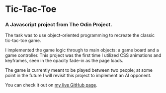 # Tic-Tac-Toe

### A Javascript project from The Odin Project.

The task was to use object-oriented programming to recreate the classic tic-tac-toe game.

I implemented the game logic through to main objects: a game board and a game controller.
This project was the first time I utilized CSS animations and keyframes, seen in the opacity fade-in as the page loads. 

The game is currently meant to be played between two people; at some point in the future I will revisit this project 
to implement an AI opponent. 

You can check it out on [my live GitHub page](https://socrastein.github.io/tic-tac-toe/).

